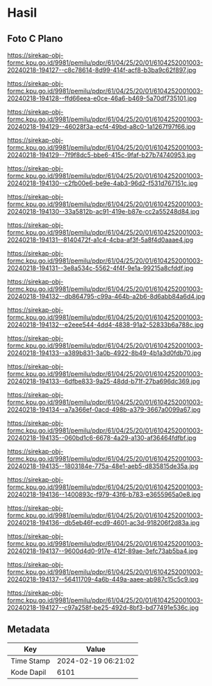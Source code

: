 # Hasil

## Foto C Plano

https://sirekap-obj-formc.kpu.go.id/9981/pemilu/pdpr/61/04/25/20/01/6104252001003-20240218-194127--c8c78614-8d99-414f-acf8-b3ba9c62f897.jpg

https://sirekap-obj-formc.kpu.go.id/9981/pemilu/pdpr/61/04/25/20/01/6104252001003-20240218-194128--ffd66eea-e0ce-46a6-b469-5a70df735101.jpg

https://sirekap-obj-formc.kpu.go.id/9981/pemilu/pdpr/61/04/25/20/01/6104252001003-20240218-194129--46028f3a-ecf4-49bd-a8c0-1a1267f97f66.jpg

https://sirekap-obj-formc.kpu.go.id/9981/pemilu/pdpr/61/04/25/20/01/6104252001003-20240218-194129--7f9f8dc5-bbe6-415c-9faf-b27b74740953.jpg

https://sirekap-obj-formc.kpu.go.id/9981/pemilu/pdpr/61/04/25/20/01/6104252001003-20240218-194130--c2fb00e6-be9e-4ab3-96d2-f531d767151c.jpg

https://sirekap-obj-formc.kpu.go.id/9981/pemilu/pdpr/61/04/25/20/01/6104252001003-20240218-194130--33a5812b-ac91-419e-b87e-cc2a55248d84.jpg

https://sirekap-obj-formc.kpu.go.id/9981/pemilu/pdpr/61/04/25/20/01/6104252001003-20240218-194131--8140472f-a1c4-4cba-af3f-5a8f4d0aaae4.jpg

https://sirekap-obj-formc.kpu.go.id/9981/pemilu/pdpr/61/04/25/20/01/6104252001003-20240218-194131--3e8a534c-5562-4f4f-9e1a-99215a8cfddf.jpg

https://sirekap-obj-formc.kpu.go.id/9981/pemilu/pdpr/61/04/25/20/01/6104252001003-20240218-194132--db864795-c99a-464b-a2b6-8d6abb84a6d4.jpg

https://sirekap-obj-formc.kpu.go.id/9981/pemilu/pdpr/61/04/25/20/01/6104252001003-20240218-194132--e2eee544-4dd4-4838-91a2-52833b6a788c.jpg

https://sirekap-obj-formc.kpu.go.id/9981/pemilu/pdpr/61/04/25/20/01/6104252001003-20240218-194133--a389b831-3a0b-4922-8b49-4b1a3d0fdb70.jpg

https://sirekap-obj-formc.kpu.go.id/9981/pemilu/pdpr/61/04/25/20/01/6104252001003-20240218-194133--6dfbe833-9a25-48dd-b71f-27ba696dc369.jpg

https://sirekap-obj-formc.kpu.go.id/9981/pemilu/pdpr/61/04/25/20/01/6104252001003-20240218-194134--a7a366ef-0acd-498b-a379-3667a0099a67.jpg

https://sirekap-obj-formc.kpu.go.id/9981/pemilu/pdpr/61/04/25/20/01/6104252001003-20240218-194135--060bd1c6-6678-4a29-a130-af36464fdfbf.jpg

https://sirekap-obj-formc.kpu.go.id/9981/pemilu/pdpr/61/04/25/20/01/6104252001003-20240218-194135--1803184e-775a-48e1-aeb5-d835815de35a.jpg

https://sirekap-obj-formc.kpu.go.id/9981/pemilu/pdpr/61/04/25/20/01/6104252001003-20240218-194136--1400893c-f979-43f6-b783-e3655965a0e8.jpg

https://sirekap-obj-formc.kpu.go.id/9981/pemilu/pdpr/61/04/25/20/01/6104252001003-20240218-194136--db5eb46f-ecd9-4601-ac3d-918206f2d83a.jpg

https://sirekap-obj-formc.kpu.go.id/9981/pemilu/pdpr/61/04/25/20/01/6104252001003-20240218-194137--9600d4d0-917e-412f-89ae-3efc73ab5ba4.jpg

https://sirekap-obj-formc.kpu.go.id/9981/pemilu/pdpr/61/04/25/20/01/6104252001003-20240218-194137--56411709-4a6b-449a-aaee-ab987c15c5c9.jpg

https://sirekap-obj-formc.kpu.go.id/9981/pemilu/pdpr/61/04/25/20/01/6104252001003-20240218-194127--c97a258f-be25-492d-8bf3-bd77491e536c.jpg


## Metadata

| Key        | Value               |
| ---------- | ------------------- |
| Time Stamp | 2024-02-19 06:21:02 |
| Kode Dapil | 6101                |



